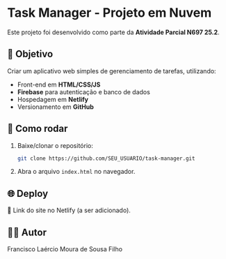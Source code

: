 
# Task Manager - Projeto em Nuvem

Este projeto foi desenvolvido como parte da **Atividade Parcial N697 25.2**.

## 📌 Objetivo
Criar um aplicativo web simples de gerenciamento de tarefas, utilizando:
- Front-end em **HTML/CSS/JS**
- **Firebase** para autenticação e banco de dados
- Hospedagem em **Netlify**
- Versionamento em **GitHub**

## 🚀 Como rodar
1. Baixe/clonar o repositório:
   ```bash
   git clone https://github.com/SEU_USUARIO/task-manager.git
   ```
2. Abra o arquivo `index.html` no navegador.

## 🌐 Deploy
🔗 Link do site no Netlify (a ser adicionado).

## 👨‍💻 Autor
Francisco Laércio Moura de Sousa Filho
